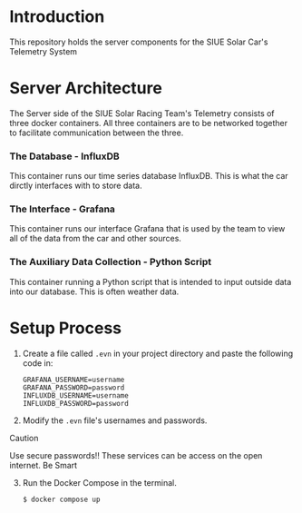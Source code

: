 # Introduction
This repository holds the server components for the SIUE Solar Car's Telemetry System

# Server Architecture
The Server side of the SIUE Solar Racing Team's Telemetry consists of three docker containers. All three containers are to be networked together to facilitate communication between the three.

### The Database - InfluxDB
This container runs our time series database InfluxDB. This is what the car dirctly interfaces with to store data.

### The Interface - Grafana
This container runs our interface Grafana that is used by the team to view all of the data from the car and other sources. 

### The Auxiliary Data Collection - Python Script
This container running a Python script that is intended to input outside data into our database. This is often weather data.

# Setup Process

1.  Create a file called `.evn` in your project directory and paste the following code in:

    ``` 
    GRAFANA_USERNAME=username
    GRAFANA_PASSWORD=password
    INFLUXDB_USERNAME=username
    INFLUXDB_PASSWORD=password
    ```

2. Modify the `.evn` file's usernames and passwords. 

> [!CAUTION]
> Use secure passwords!! These services can be access on the open internet. Be Smart

3. Run the Docker Compose in the terminal.

    ```
    $ docker compose up
    ```